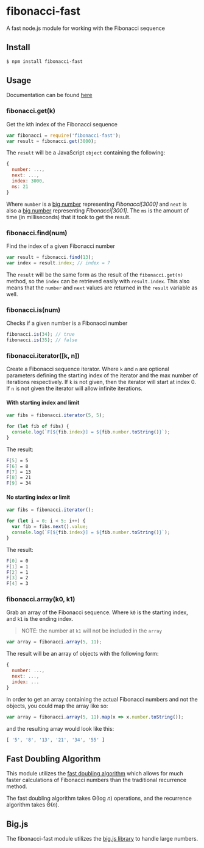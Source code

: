 # fibonacci-fast
A fast node.js module for working with the Fibonacci sequence

## Install
```bash
$ npm install fibonacci-fast
```
## Usage
Documentation can be found [here](https://craigh2013.github.io/fibonacci-fast/)

### fibonacci.get(k)
Get the kth index of the Fibonacci sequence

```javascript
var fibonacci = require('fibonacci-fast');
var result = fibonacci.get(3000);
```

The `result` will be a JavaScript `object` containing the following:

```javascript
{
  number: ...,
  next: ...,
  index: 3000,
  ms: 21
}
```

Where `number` is a [big number](https://www.npmjs.com/package/big.js) representing *Fibonacci[3000]*
and `next` is also a [big number](https://www.npmjs.com/package/big.js) representing *Fibonacci[3001]*. The `ms` is the amount of time (in milliseconds) that it took to get the result.

### fibonacci.find(num)
Find the index of a given Fibonacci number

```javascript
var result = fibonacci.find(13);
var index = result.index; // index = 7
```

The `result` will be the same form as the result of the `fibonacci.get(n)` method, so the `index` can be retrieved easily with `result.index`. This also means that the `number` and `next` values are returned in the `result` variable as well.

### fibonacci.is(num)
Checks if a given number is a Fibonacci number

```javascript
fibonacci.is(34); // true
fibonacci.is(35); // false
```

### fibonacci.iterator([k, n])
Create a Fibonacci sequence iterator. Where `k` and `n` are optional parameters defining the starting index of the iterator and the max number of iterations respectively. If `k` is not given, then the iterator will start at index 0. If `n` is not given the iterator will allow infinite iterations.

#### With starting index and limit
```javascript
var fibs = fibonacci.iterator(5, 5);

for (let fib of fibs) {
  console.log(`F[${fib.index}] = ${fib.number.toString()}`);
}
```

The result:

```bash
F[5] = 5
F[6] = 8
F[7] = 13
F[8] = 21
F[9] = 34
```

#### No starting index or limit
```javascript
var fibs = fibonacci.iterator();

for (let i = 0; i < 5; i++) {
  var fib = fibs.next().value;
  console.log(`F[${fib.index}] = ${fib.number.toString()}`);
}
```
The result:
```bash
F[0] = 0
F[1] = 1
F[2] = 1
F[3] = 2
F[4] = 3
```

### fibonacci.array(k0, k1)
Grab an array of the Fibonacci sequence. Where `k0` is the starting index, and `k1` is the ending index.
> NOTE: the number at `k1` will not be included in the `array`

```javascript
var array = fibonacci.array(5, 11);
```

The result will be an array of objects with the following form:
```javascript
{
  number: ...,
  next: ...,
  index: ...
}
```

In order to get an array containing the actual Fibonacci numbers and not the objects, you could map the array like so:

```javascript
var array = fibonacci.array(5, 11).map(x => x.number.toString());
```

and the resulting array would look like this:
```javascript
[ '5', '8', '13', '21', '34', '55' ]
```

## Fast Doubling Algorithm

This module utilizes the [fast doubling algorithm](https://www.nayuki.io/page/fast-fibonacci-algorithms) which allows for much faster calculations of Fibonacci numbers than the traditional recurrence method.

The fast doubling algorithm takes Θ(log _n_) operations, and the recurrence algorithm takes Θ(_n_).

## Big.js

The fibonacci-fast module utilizes the [big.js library](https://www.npmjs.com/package/big.js) to handle large numbers.
